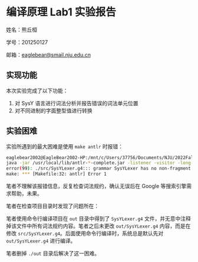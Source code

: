 # 编译原理 Lab1 实验报告

姓名：熊丘桓

学号：201250127

邮箱：<eaglebear@smail.nju.edu.cn>

## 实现功能

本次实验完成了以下功能：

1. 对 SysY 语言进行词法分析并报告错误的词法单元位置
2. 对不同进制的字面整型值进行转换

## 实验困难

实验所遇到的最大困难是使用 `make antlr` 时报错：

```bash
eaglebear2002@EagleBear2002-HP:/mnt/c/Users/37756/Documents/NJU/2022Fall/Compilers/Lab$ make antlr
java -jar /usr/local/lib/antlr-*-complete.jar -listener -visitor -long-messages  ./src/SysYLexer.g4
error(99): ./src/SysYLexer.g4::: grammar SysYLexer has no non-fragment rules
make: *** [Makefile:32: antlr] Error 1
```

笔者不理解该报错信息，反复检查词法规约，确认无误后在 Google 等搜索引擎需求帮助，未果。

笔者在检查项目目录时发现了问题所在：

笔者使用命令行编译项目在 `out` 目录中得到了 `SysYLexer.g4` 文件，并无意中注释掉该文件中所有词法规约内容。笔者之后未更改 `out/SysYLexer.g4` 内容，而是在修改 `src/SysYLexer.g4`。后面使用命令行编译时，系统总是默认先对 `out/SysYLexer.g4` 进行编译。

笔者删掉 `./out` 目录后解决了这一困难。